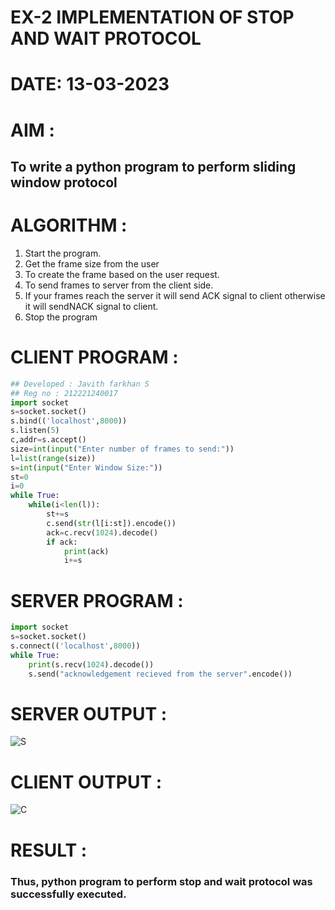 # EX-2 IMPLEMENTATION OF STOP AND WAIT PROTOCOL

# DATE: 13-03-2023

# AIM :
## To write a python program to perform sliding window protocol


# ALGORITHM :
1. Start the program.
2. Get the frame size from the user
3. To create the frame based on the user request.
4. To send frames to server from the client side.
5. If your frames reach the server it will send ACK signal to client otherwise it will sendNACK signal to client.
6. Stop the program

# CLIENT PROGRAM :
```PYTHON 3 
## Developed : Javith farkhan S
## Reg no : 212221240017
import socket
s=socket.socket()
s.bind(('localhost',8000))
s.listen(5)
c,addr=s.accept()
size=int(input("Enter number of frames to send:"))
l=list(range(size))
s=int(input("Enter Window Size:"))
st=0
i=0
while True:
	while(i<len(l)):
		st+=s
		c.send(str(l[i:st]).encode())
		ack=c.recv(1024).decode()
		if ack:
			print(ack)
			i+=s

```
# SERVER PROGRAM :
```PYTHON 3
import socket
s=socket.socket()
s.connect(('localhost',8000))
while True:
	print(s.recv(1024).decode())
	s.send("acknowledgement recieved from the server".encode())
```


# SERVER OUTPUT :
![S](https://github.com/Javith-farkhan/EX-2/assets/94296805/b769c902-6727-408b-844e-1f97276a9d11)

# CLIENT OUTPUT :
![C](https://github.com/Javith-farkhan/EX-2/assets/94296805/288ee757-7ef5-4091-a184-e2d430952192)




# RESULT :
### Thus, python program to perform stop and wait protocol was successfully executed.



